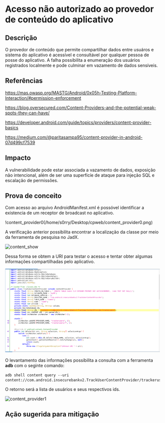 # Acesso não autorizado ao provedor de conteúdo do aplicativo

## Descrição

O provedor de conteúdo que permite compartilhar dados entre usuáros e sistema do aplicativo é acessível e consultável por qualquer pessoa de posse do aplicativo. A falha possibilita a enumeração dos usuários registrados localmente e pode culminar em vazamento de dados sensíveis.

## Referências 

https://mas.owasp.org/MASTG/Android/0x05h-Testing-Platform-Interaction/#permission-enforcement

https://blog.oversecured.com/Content-Providers-and-the-potential-weak-spots-they-can-have/

https://developer.android.com/guide/topics/providers/content-provider-basics

https://medium.com/@paritasampa95/content-provider-in-android-07d499cf7539


## Impacto

A vulnerabilidade pode estar associada a vazamento de dados, exposição não intencional, além de ser uma superficíe de ataque para injeção SQL e escalação de permissões.

## Prova de conceito

Com acesso ao arquivo AndroidManifest.xml é possóvel identificar a existencia de um receptor de broadcast no aplicativo.

!content_provider0(/home/s0rry/Desktop/cpweb/content_provider0.png)

A verificação anterior possibilita encontrar a localização da classe por meio da ferramenta de pesquisa no JadX. 

![content_show](,img/content_show.png)

Dessa forma se obtem a URI para testar o acesso e tentar obter algumas informações compartilhadas pelo aplicativo.

![content_provider](.img/content_provider.png)

O levantamento das informações possibilita a consulta com a ferramenta **adb** com o seginte comando:

```
adb shell content query --uri content://com.android.insecurebankv2.TrackUserContentProvider/trackerusers
```

O retorno será a lista de usuários e seus respectivos ids. 

![content_provider1](.img/content_provider1.png)

## Ação sugerida para mitigação
